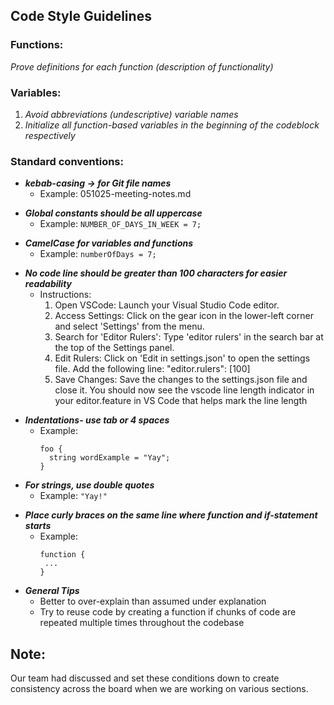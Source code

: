 ## Code Style Guidelines

### Functions:
*Prove definitions for each function (description of functionality)*

### Variables:
1. *Avoid abbreviations (undescriptive) variable names*
2. *Initialize all function-based variables in the beginning of the codeblock respectively*

### Standard conventions:
+ ***kebab-casing → for Git file names***
  + Example: 051025-meeting-notes.md
- ***Global constants should be all uppercase***
  - Example: `NUMBER_OF_DAYS_IN_WEEK = 7;`
* ***CamelCase for variables and functions***
  * Example: `numberOfDays = 7;`
+ ***No code line should be greater than 100 characters for easier readability***
  + Instructions:
    1. Open VSCode: Launch your Visual Studio Code editor.
    2. Access Settings: Click on the gear icon in the lower-left corner and select 'Settings' from the menu.
    3. Search for 'Editor Rulers': Type 'editor rulers' in the search bar at the top of the Settings panel.
    4. Edit Rulers: Click on 'Edit in settings.json' to open the settings file. Add the following line:
       "editor.rulers": [100]
    5. Save Changes: Save the changes to the settings.json file and close it. You should now see the vscode line length indicator in your editor.feature in VS Code that helps mark the line length

- ***Indentations- use tab or 4 spaces***
  - Example:
    ```
    foo {
      string wordExample = "Yay";
    }
    ```
* ***For strings, use double quotes***
  * Example: `"Yay!"`
+ ***Place curly braces on the same line where function and if-statement starts***
  + Example:
    ```
    function {
     ...
    }
    ```
- ***General Tips***
  - Better to over-explain than assumed under explanation
  - Try to reuse code by creating a function if chunks of code are repeated multiple times throughout the codebase


## Note: 
  Our team had discussed and set these conditions down to create consistency across the board when we are working on various sections.
